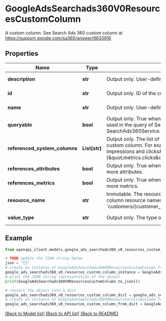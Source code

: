 # GoogleAdsSearchads360V0ResourcesCustomColumn

A custom column. See Search Ads 360 custom column at https://support.google.com/sa360/answer/9633916

## Properties

Name | Type | Description | Notes
------------ | ------------- | ------------- | -------------
**description** | **str** | Output only. User-defined description of the custom column. | [optional] [readonly] 
**id** | **str** | Output only. ID of the custom column. | [optional] [readonly] 
**name** | **str** | Output only. User-defined name of the custom column. | [optional] [readonly] 
**queryable** | **bool** | Output only. True when the custom column is available to be used in the query of SearchAds360Service.Search and SearchAds360Service.SearchStream. | [optional] [readonly] 
**referenced_system_columns** | **List[str]** | Output only. The list of the referenced system columns of this custom column. For example, A custom column \&quot;sum of impressions and clicks\&quot; has referenced system columns of {\&quot;metrics.clicks\&quot;, \&quot;metrics.impressions\&quot;}. | [optional] [readonly] 
**references_attributes** | **bool** | Output only. True when the custom column is referring to one or more attributes. | [optional] [readonly] 
**references_metrics** | **bool** | Output only. True when the custom column is referring to one or more metrics. | [optional] [readonly] 
**resource_name** | **str** | Immutable. The resource name of the custom column. Custom column resource names have the form: &#x60;customers/{customer_id}/customColumns/{custom_column_id}&#x60; | [optional] 
**value_type** | **str** | Output only. The type of the result value of the custom column. | [optional] [readonly] 

## Example

```python
from openapi_client.models.google_ads_searchads360_v0_resources_custom_column import GoogleAdsSearchads360V0ResourcesCustomColumn

# TODO update the JSON string below
json = "{}"
# create an instance of GoogleAdsSearchads360V0ResourcesCustomColumn from a JSON string
google_ads_searchads360_v0_resources_custom_column_instance = GoogleAdsSearchads360V0ResourcesCustomColumn.from_json(json)
# print the JSON string representation of the object
print(GoogleAdsSearchads360V0ResourcesCustomColumn.to_json())

# convert the object into a dict
google_ads_searchads360_v0_resources_custom_column_dict = google_ads_searchads360_v0_resources_custom_column_instance.to_dict()
# create an instance of GoogleAdsSearchads360V0ResourcesCustomColumn from a dict
google_ads_searchads360_v0_resources_custom_column_from_dict = GoogleAdsSearchads360V0ResourcesCustomColumn.from_dict(google_ads_searchads360_v0_resources_custom_column_dict)
```
[[Back to Model list]](../README.md#documentation-for-models) [[Back to API list]](../README.md#documentation-for-api-endpoints) [[Back to README]](../README.md)


